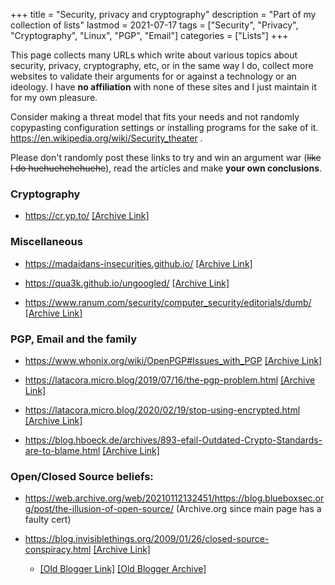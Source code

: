 +++
title = "Security, privacy and cryptography"
description = "Part of my collection of lists"
lastmod = 2021-07-17
tags = ["Security", "Privacy", "Cryptography", "Linux", "PGP", "Email"]
categories = ["Lists"]
+++

This page collects many URLs which write about various topics about security, privacy, cryptography, etc, or in the same way I do, collect more websites to validate their arguments for or against a technology or an ideology. I have **no affiliation** with none of these sites and I just maintain it for my own pleasure.

Consider making a threat model that fits your needs and not randomly copypasting configuration settings or installing programs for the sake of it. <https://en.wikipedia.org/wiki/Security_theater> .

Please don't randomly post these links to try and win an argument war (~~like I do huehuehehehuehe~~), read the articles and make **your own conclusions**.

### Cryptography

* <https://cr.yp.to/> [[Archive Link]](https://web.archive.org/web/20210508215838/https://cr.yp.to/)

### Miscellaneous

* <https://madaidans-insecurities.github.io/> [[Archive Link]](https://web.archive.org/web/20210615142831/https://madaidans-insecurities.github.io/)

* <https://qua3k.github.io/ungoogled/> [[Archive Link]](https://web.archive.org/web/20210628080942/https://qua3k.github.io/ungoogled/)

* <https://www.ranum.com/security/computer_security/editorials/dumb/> [[Archive Link]](https://web.archive.org/web/20210612220427/http://www.ranum.com/security/computer_security/editorials/dumb/)

### PGP, Email and the family

* <https://www.whonix.org/wiki/OpenPGP#Issues_with_PGP> [[Archive Link]](https://web.archive.org/web/20210420201147/https://www.whonix.org/wiki/OpenPGP#Issues_with_PGP%5B%5BArchive%2520Link%5D%5D())

* <https://latacora.micro.blog/2019/07/16/the-pgp-problem.html> [[Archive Link]](https://web.archive.org/web/20210526211311/https://latacora.micro.blog/2019/07/16/the-pgp-problem.html)

* <https://latacora.micro.blog/2020/02/19/stop-using-encrypted.html> [[Archive Link]](https://web.archive.org/web/20210526211254/https://latacora.micro.blog/2020/02/19/stop-using-encrypted.html)

* <https://blog.hboeck.de/archives/893-efail-Outdated-Crypto-Standards-are-to-blame.html> [[Archive Link]](https://web.archive.org/web/20210127130530/https://blog.hboeck.de/archives/893-efail-Outdated-Crypto-Standards-are-to-blame.html)

### Open/Closed Source beliefs:

* <https://web.archive.org/web/20210112132451/https://blog.blueboxsec.org/post/the-illusion-of-open-source/> (Archive.org since main page has a faulty cert)

* <https://blog.invisiblethings.org/2009/01/26/closed-source-conspiracy.html> [[Archive Link]](https://web.archive.org/web/20180831193438/https://blog.invisiblethings.org/2009/01/26/closed-source-conspiracy.html)

  * [[Old Blogger Link]](https://theinvisiblethings.blogspot.com/2009/01/closed-source-conspiracy.html) [[Old Blogger Archive]](https://web.archive.org/web/20210628141919/https://theinvisiblethings.blogspot.com/2009/01/closed-source-conspiracy.html)
